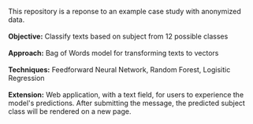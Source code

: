 This repository is a reponse to an example case study with anonymized data.
<br/><br/>**Objective:** Classify texts based on subject from 12 possible classes
<br/><br/>**Approach:** Bag of Words model for transforming texts to vectors
<br/><br/>**Techniques:** Feedforward Neural Network, Random Forest, Logisitic Regression
<br/><br/>**Extension:** Web application, with a text field, for users to experience the model's predictions.
After submitting the message, the predicted subject class will be rendered on a new page.
